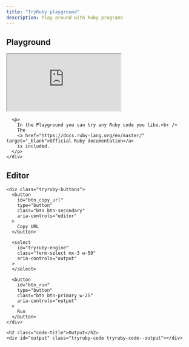 ```yaml
---
title: "TryRuby playground"
description: Play around with Ruby programs
---
```


<div class="row">
  <div class="col-md-6">
    <h2 id="tryruby-title">Playground</h2>
    <div id="tryruby-content">
      <div class="playground-iframe-wrapper">
        <iframe
          src="https://docs.ruby-lang.org/en/master/"
        >Ruby Documentation</iframe>
      </div>

      <p>
        In the Playground you can try any Ruby code you like.<br />
        The
        <a href="https://docs.ruby-lang.org/en/master/" target="_blank">Official Ruby documentation</a>
        is included.
      </p>
    </div>
  </div>

  <div class="col-md-6">
    <h2 class="code-title">Editor</h2>
    <div id="editor" class="tryruby-code tryruby-code--editor"></div>

    <div class="tryruby-buttons">
      <button
        id="btn_copy_url"
        type="button"
        class="btn btn-secondary"
        aria-controls="editor"
      >
        Copy URL
      </button>

      <select
        id="tryruby-engine"
        class="form-select mx-3 w-50"
        aria-controls="output"
      >
      </select>

      <button
        id="btn_run"
        type="button"
        class="btn btn-primary w-25"
        aria-controls="output"
      >
        Run
      </button>
    </div>

    <h2 class="code-title">Output</h2>
    <div id="output" class="tryruby-code tryruby-code--output"></div>
  </div>
</div>
